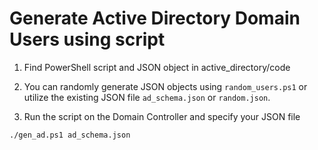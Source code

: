 # Generate Active Directory Domain Users using script

1. Find PowerShell script and JSON object in active_directory/code

2. You can randomly generate JSON objects using `random_users.ps1` or utilize the existing JSON file `ad_schema.json` or `random.json`.

2. Run the script on the Domain Controller and specify your JSON file
```shell
./gen_ad.ps1 ad_schema.json
```